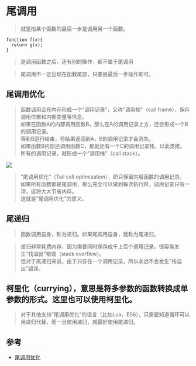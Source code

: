 # 尾调用

>就是指某个函数的最后一步是调用另一个函数。

```
function f(x){
  return g(x);
}
```

>是调用函数之后，还有别的操作，都不属于尾调用

>尾调用不一定出现在函数尾部，只要是最后一步操作即可。


## 尾调用优化

>函数调用会在内存形成一个"调用记录"，又称"调用帧"（call frame），保存调用位置和内部变量等信息。  
如果在函数A的内部调用函数B，那么在A的调用记录上方，还会形成一个B的调用记录。  
等到B运行结束，将结果返回到A，B的调用记录才会消失。  
如果函数B内部还调用函数C，那就还有一个C的调用记录栈，以此类推。  
所有的调用记录，就形成一个"调用栈"（call stack）。

![](http://www.ruanyifeng.com/blogimg/asset/2015/bg2015041002.png)

>"尾调用优化"（Tail call optimization），即只保留内层函数的调用记录。  
如果所有函数都是尾调用，那么完全可以做到每次执行时，调用记录只有一项，这将大大节省内存。  
这就是"尾调用优化"的意义。


## 尾递归

>函数调用自身，称为递归。如果尾调用自身，就称为尾递归。

>递归非常耗费内存，因为需要同时保存成千上百个调用记录，很容易发生"栈溢出"错误（stack overflow）。  
但对于尾递归来说，由于只存在一个调用记录，所以永远不会发生"栈溢出"错误。


## 柯里化（currying），意思是将多参数的函数转换成单参数的形式。这里也可以使用柯里化。

>对于其他支持"尾调用优化"的语言（比如Lua，ES6），只需要知道循环可以用递归代替，而一旦使用递归，就最好使用尾递归。

## 参考
- [尾调用优化](http://www.ruanyifeng.com/blog/2015/04/tail-call.html)
